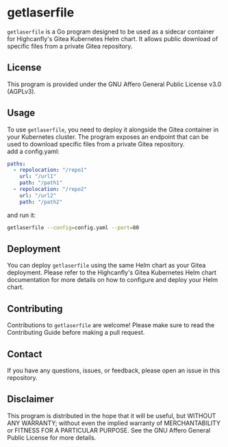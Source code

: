 # getlaserfile

`getlaserfile` is a Go program designed to be used as a sidecar container for Highcanfly's Gitea Kubernetes Helm chart. It allows public download of specific files from a private Gitea repository.

## License

This program is provided under the GNU Affero General Public License v3.0 (AGPLv3).

## Usage

To use `getlaserfile`, you need to deploy it alongside the Gitea container in your Kubernetes cluster. The program exposes an endpoint that can be used to download specific files from a private Gitea repository.  
add a config.yaml:  
```yaml
paths:
  - repolocation: "/repo1"
    url: "/url1"
    path: "/path1"
  - repolocation: "/repo2"
    url: "/url2"
    path: "/path2"
```
and run it:  
```sh
getlaserfile --config=config.yaml --port=80
```  

## Deployment

You can deploy `getlaserfile` using the same Helm chart as your Gitea deployment. Please refer to the Highcanfly's Gitea Kubernetes Helm chart documentation for more details on how to configure and deploy your Helm chart.

## Contributing

Contributions to `getlaserfile` are welcome! Please make sure to read the Contributing Guide before making a pull request.

## Contact

If you have any questions, issues, or feedback, please open an issue in this repository.

## Disclaimer

This program is distributed in the hope that it will be useful, but WITHOUT ANY WARRANTY; without even the implied warranty of MERCHANTABILITY or FITNESS FOR A PARTICULAR PURPOSE. See the GNU Affero General Public License for more details.
